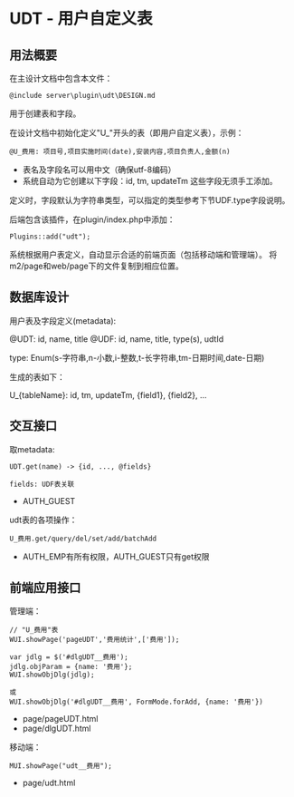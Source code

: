 # UDT - 用户自定义表

## 用法概要

在主设计文档中包含本文件：

	@include server\plugin\udt\DESIGN.md

用于创建表和字段。

在设计文档中初始化定义"U_"开头的表（即用户自定义表），示例：

	@U_费用: 项目号,项目实施时间(date),安装内容,项目负责人,金额(n)

- 表名及字段名可以用中文（确保utf-8编码）
- 系统自动为它创建以下字段：id, tm, updateTm
 这些字段无须手工添加。

定义时，字段默认为字符串类型，可以指定的类型参考下节UDF.type字段说明。

后端包含该插件，在plugin/index.php中添加：

	Plugins::add("udt");

系统根据用户表定义，自动显示合适的前端页面（包括移动端和管理端）。
将m2/page和web/page下的文件复制到相应位置。

## 数据库设计

用户表及字段定义(metadata):

@UDT: id, name, title
@UDF: id, name, title, type(s), udtId

type: Enum(s-字符串,n-小数,i-整数,t-长字符串,tm-日期时间,date-日期)

生成的表如下：

U_{tableName}: id, tm, updateTm, {field1}, {field2}, ...

## 交互接口

取metadata:

	UDT.get(name) -> {id, ..., @fields}

	fields: UDF表关联

- AUTH_GUEST

udt表的各项操作：

	U_费用.get/query/del/set/add/batchAdd

- AUTH_EMP有所有权限，AUTH_GUEST只有get权限

## 前端应用接口

管理端：

	// "U_费用"表
	WUI.showPage('pageUDT','费用统计',['费用']);

	var jdlg = $('#dlgUDT__费用');
	jdlg.objParam = {name: '费用'};
	WUI.showObjDlg(jdlg);

	或
	WUI.showObjDlg('#dlgUDT__费用', FormMode.forAdd, {name: '费用'})

- page/pageUDT.html
- page/dlgUDT.html

移动端：

	MUI.showPage("udt__费用");

- page/udt.html


